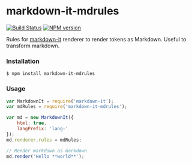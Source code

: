 # markdown-it-mdrules

[![Build Status](https://travis-ci.org/GitbookIO/markdown-it-mdrules.png?branch=master)](https://travis-ci.org/GitbookIO/markdown-it-mdrules)
[![NPM version](https://badge.fury.io/js/markdown-it-mdrules.svg)](http://badge.fury.io/js/markdown-it-mdrules)


Rules for [markdown-it](https://github.com/markdown-it/markdown-it) renderer to render tokens as Markdown. Useful to transform markdown.

### Installation

```
$ npm install markdown-it-mdrules
```

### Usage

```js
var MarkdownIt = require('markdown-it');
var mdRules = require('markdown-it-mdrules');

var md = new MarkdownIt({
    html: true,
    langPrefix: 'lang-'
});
md.renderer.rules = mdRules;

// Render markdown as markdown
md.render('Hello **world**');
```
